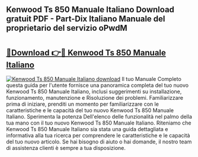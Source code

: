 ## Kenwood Ts 850 Manuale Italiano Download gratuit PDF - Part-Dix Italiano Manuale del proprietario del servizio oPwdM

# <h2><a href="http://df93rmd.blite.top/?on=Kenwood+Ts+850+Manuale+Italiano">🔗Download 👉🔴 Kenwood Ts 850 Manuale Italiano</a></h2>

[![Kenwood Ts 850 Manuale Italiano download](https://i.imgur.com/lujVjoI.png)](http://df93rmd.blite.top/?on=Kenwood+Ts+850+Manuale+Italiano)
Il tuo Manuale Completo questa guida per l'utente fornisce una panoramica completa del tuo nuovo Kenwood Ts 850 Manuale Italiano, inclusi suggerimenti su installazione, funzionamento, manutenzione e Risoluzione dei problemi. Familiarizzare prima di iniziare, prenditi un momento per familiarizzare con le caratteristiche e le capacità del tuo nuovo Kenwood Ts 850 Manuale Italiano. Sperimenta la potenza Dell'elenco delle funzionalità nel palmo della tua mano con il tuo nuovo Kenwood Ts 850 Manuale Italiano. Riteniamo che Kenwood Ts 850 Manuale Italiano sia stata una guida dettagliata e informativa alla tua ricerca per comprendere le caratteristiche e le capacità del tuo nuovo articolo. Se hai bisogno di aiuto o hai domande, il nostro team di assistenza clienti è sempre a tua disposizione.
